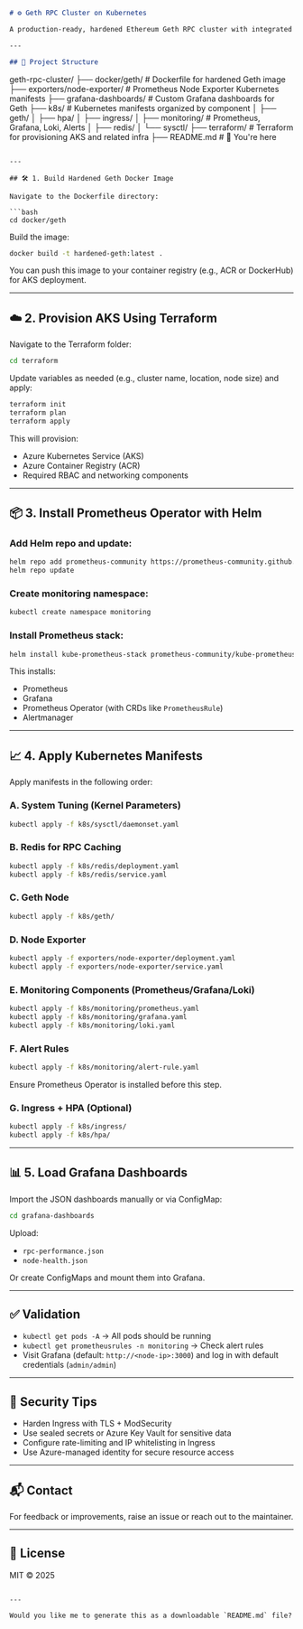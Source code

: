 

```markdown
# ⚙️ Geth RPC Cluster on Kubernetes

A production-ready, hardened Ethereum Geth RPC cluster with integrated observability (Prometheus, Grafana, Loki), Redis caching, system tuning (`sysctl`), and auto-scaling support on AKS (Azure Kubernetes Service).

---

## 📁 Project Structure

```

geth-rpc-cluster/
├── docker/geth/                 # Dockerfile for hardened Geth image
├── exporters/node-exporter/    # Prometheus Node Exporter Kubernetes manifests
├── grafana-dashboards/         # Custom Grafana dashboards for Geth
├── k8s/                         # Kubernetes manifests organized by component
│   ├── geth/
│   ├── hpa/
│   ├── ingress/
│   ├── monitoring/             # Prometheus, Grafana, Loki, Alerts
│   ├── redis/
│   └── sysctl/
├── terraform/                  # Terraform for provisioning AKS and related infra
├── README.md                   # 📘 You're here

````

---

## 🛠️ 1. Build Hardened Geth Docker Image

Navigate to the Dockerfile directory:

```bash
cd docker/geth
````

Build the image:

```bash
docker build -t hardened-geth:latest .
```

You can push this image to your container registry (e.g., ACR or DockerHub) for AKS deployment.

---

## ☁️ 2. Provision AKS Using Terraform

Navigate to the Terraform folder:

```bash
cd terraform
```

Update variables as needed (e.g., cluster name, location, node size) and apply:

```bash
terraform init
terraform plan
terraform apply
```

This will provision:

* Azure Kubernetes Service (AKS)
* Azure Container Registry (ACR)
* Required RBAC and networking components

---

## 📦 3. Install Prometheus Operator with Helm

### Add Helm repo and update:

```bash
helm repo add prometheus-community https://prometheus-community.github.io/helm-charts
helm repo update
```

### Create monitoring namespace:

```bash
kubectl create namespace monitoring
```

### Install Prometheus stack:

```bash
helm install kube-prometheus-stack prometheus-community/kube-prometheus-stack --namespace monitoring
```

This installs:

* Prometheus
* Grafana
* Prometheus Operator (with CRDs like `PrometheusRule`)
* Alertmanager

---

## 📈 4. Apply Kubernetes Manifests

Apply manifests in the following order:

### A. System Tuning (Kernel Parameters)

```bash
kubectl apply -f k8s/sysctl/daemonset.yaml
```

### B. Redis for RPC Caching

```bash
kubectl apply -f k8s/redis/deployment.yaml
kubectl apply -f k8s/redis/service.yaml
```

### C. Geth Node

```bash
kubectl apply -f k8s/geth/
```

### D. Node Exporter

```bash
kubectl apply -f exporters/node-exporter/deployment.yaml
kubectl apply -f exporters/node-exporter/service.yaml
```

### E. Monitoring Components (Prometheus/Grafana/Loki)

```bash
kubectl apply -f k8s/monitoring/prometheus.yaml
kubectl apply -f k8s/monitoring/grafana.yaml
kubectl apply -f k8s/monitoring/loki.yaml
```

### F. Alert Rules

```bash
kubectl apply -f k8s/monitoring/alert-rule.yaml
```

Ensure Prometheus Operator is installed before this step.

### G. Ingress + HPA (Optional)

```bash
kubectl apply -f k8s/ingress/
kubectl apply -f k8s/hpa/
```

---

## 📊 5. Load Grafana Dashboards

Import the JSON dashboards manually or via ConfigMap:

```bash
cd grafana-dashboards
```

Upload:

* `rpc-performance.json`
* `node-health.json`

Or create ConfigMaps and mount them into Grafana.

---

## ✅ Validation

* `kubectl get pods -A` → All pods should be running
* `kubectl get prometheusrules -n monitoring` → Check alert rules
* Visit Grafana (default: `http://<node-ip>:3000`) and log in with default credentials (`admin/admin`)

---

## 🔐 Security Tips

* Harden Ingress with TLS + ModSecurity
* Use sealed secrets or Azure Key Vault for sensitive data
* Configure rate-limiting and IP whitelisting in Ingress
* Use Azure-managed identity for secure resource access

---

## 📬 Contact

For feedback or improvements, raise an issue or reach out to the maintainer.

---

## 📄 License

MIT © 2025

```

---

Would you like me to generate this as a downloadable `README.md` file?
```

